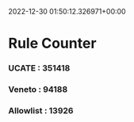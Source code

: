 2022-12-30 01:50:12.326971+00:00
# Rule Counter 
 ### UCATE : 351418

 ### Veneto : 94188

 ### Allowlist : 13926